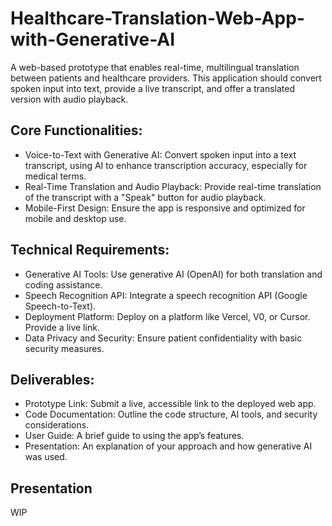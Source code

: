 # Healthcare-Translation-Web-App-with-Generative-AI
A web-based prototype that enables real-time, multilingual translation between patients and healthcare providers. This application should convert spoken input into text, provide a live transcript, and offer a translated version with audio playback.

## Core Functionalities:

- Voice-to-Text with Generative AI: Convert spoken input into a text transcript, using AI to enhance transcription accuracy, especially for medical terms.
- Real-Time Translation and Audio Playback: Provide real-time translation of the transcript with a "Speak" button for audio playback.
- Mobile-First Design: Ensure the app is responsive and optimized for mobile and desktop use.

## Technical Requirements:

- Generative AI Tools: Use generative AI (OpenAI) for both translation and coding assistance.
- Speech Recognition API: Integrate a speech recognition API (Google Speech-to-Text).
- Deployment Platform: Deploy on a platform like Vercel, V0, or Cursor. Provide a live link.
- Data Privacy and Security: Ensure patient confidentiality with basic security measures.

## Deliverables:
- Prototype Link: Submit a live, accessible link to the deployed web app.
- Code Documentation: Outline the code structure, AI tools, and security considerations.
- User Guide: A brief guide to using the app’s features.
- Presentation: An explanation of your approach and how generative AI was used.

## Presentation
WIP
